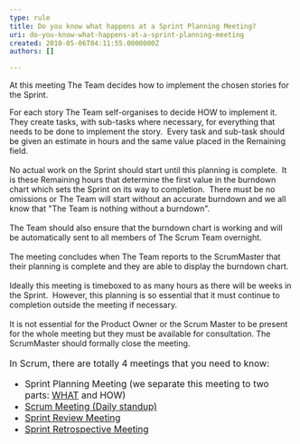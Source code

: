 ```yaml
---
type: rule
title: Do you know what happens at a Sprint Planning Meeting?
uri: do-you-know-what-happens-at-a-sprint-planning-meeting
created: 2010-05-06T04:11:55.0000000Z
authors: []

---
```




<span class='intro'> At this meeting The Team decides how to implement the chosen stories for the Sprint. 
 </span>

For each story The Team self-organises to decide HOW to implement it.&#160; They create tasks, with sub-tasks where necessary, for everything that needs to be done to implement the story.&#160; Every task and sub-task&#160;should be given an estimate&#160;in hours and the same value placed in the Remaining field.<br>
<br>
No actual work on the Sprint should start until this planning is complete.&#160; It is these Remaining hours that determine the first value in the burndown chart which sets the Sprint on its way to completion.&#160; There must be no omissions or The Team will start without an accurate burndown and we all know that &quot;The Team is nothing without a burndown&quot;.<br>
<br>
The Team should also ensure that the burndown chart is working and will be automatically sent to all members of The Scrum Team&#160;overnight.&#160; <br>
<br>
The meeting concludes when The Team reports to the ScrumMaster that their planning is complete and they are able to display the burndown chart.<br>
<br>
Ideally this meeting is timeboxed to as many hours as there will be weeks in the Sprint.&#160; However, this planning is so essential that it must continue to completion outside the meeting if necessary. <br>
<br>
It is not essential for the Product Owner or the Scrum Master to be present for the whole meeting but they must be available for consultation. The ScrumMaster should formally close the meeting.&#160;<br>
<br>
<font class="ms-rteCustom-GreyBox" size="+0">In Scrum, there are totally 4 meetings that you need to know&#58; 
<ul>
    <li>Sprint Planning Meeting (we separate this meeting to two parts&#58; <a href="/Standards/Management/RulesToBetterScrumUsingTFS/Pages/SprintPlanning(WHAT)Meeting.aspx" title="Sprint Planning (WHAT) Meeting">WHAT</a> and HOW) </li>
    <li><a href="/Standards/Management/RulesToBetterScrumUsingTFS/Pages/UpdateTasks.aspx" title="Update tasks before Daily Scrum Meeting">Scrum Meeting (Daily standup)</a> </li>
    <li><a href="/Standards/Management/RulesToBetterScrumUsingTFS/Pages/SprintReviewMeeting.aspx" title="Sprint Review Meeting">Sprint Review Meeting</a> </li>
    <li><a href="/Standards/Management/RulesToBetterScrumUsingTFS/Pages/RetrospectiveMeeting.aspx" title="Retrospective Meeting">Sprint Retrospective Meeting</a> </li>
</ul>
</font>


